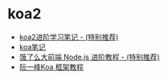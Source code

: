 # koa2

- [koa2进阶学习笔记 - (特别推荐)](https://chenshenhai.github.io/koa2-note/)
- [koa笔记](https://github.com/zhangmengxue/Node-KOA)
- [饿了么大前端 Node.js 进阶教程 - (特别推荐)](https://github.com/ElemeFE/node-interview)
- [阮一峰Koa 框架教程](http://www.ruanyifeng.com/blog/2017/08/koa.html)